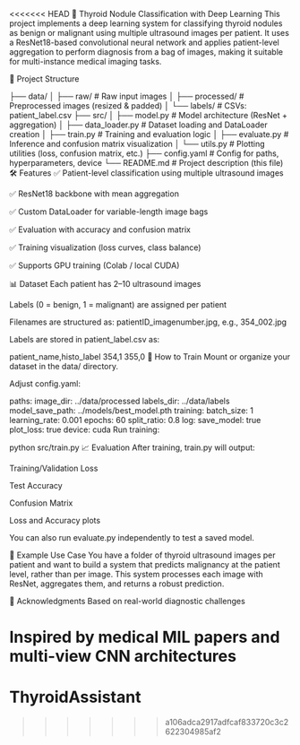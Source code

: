 <<<<<<< HEAD
🧠 Thyroid Nodule Classification with Deep Learning
This project implements a deep learning system for classifying thyroid nodules as benign or malignant using multiple ultrasound images per patient. It uses a ResNet18-based convolutional neural network and applies patient-level aggregation to perform diagnosis from a bag of images, making it suitable for multi-instance medical imaging tasks.

📂 Project Structure

├── data/
│ ├── raw/ # Raw input images
│ ├── processed/ # Preprocessed images (resized & padded)
│ └── labels/ # CSVs: patient_label.csv
├── src/
│ ├── model.py # Model architecture (ResNet + aggregation)
│ ├── data_loader.py # Dataset loading and DataLoader creation
│ ├── train.py # Training and evaluation logic
│ ├── evaluate.py # Inference and confusion matrix visualization
│ └── utils.py # Plotting utilities (loss, confusion matrix, etc.)
├── config.yaml # Config for paths, hyperparameters, device
└── README.md # Project description (this file)
🛠 Features
✅ Patient-level classification using multiple ultrasound images

✅ ResNet18 backbone with mean aggregation

✅ Custom DataLoader for variable-length image bags

✅ Evaluation with accuracy and confusion matrix

✅ Training visualization (loss curves, class balance)

✅ Supports GPU training (Colab / local CUDA)

📊 Dataset
Each patient has 2–10 ultrasound images

Labels (0 = benign, 1 = malignant) are assigned per patient

Filenames are structured as: patientID_imagenumber.jpg, e.g., 354_002.jpg

Labels are stored in patient_label.csv as:

patient_name,histo_label
354,1
355,0
🚀 How to Train
Mount or organize your dataset in the data/ directory.

Adjust config.yaml:

paths:
image_dir: ../data/processed
labels_dir: ../data/labels
model_save_path: ../models/best_model.pth
training:
batch_size: 1
learning_rate: 0.001
epochs: 60
split_ratio: 0.8
log:
save_model: true
plot_loss: true
device: cuda
Run training:

python src/train.py
📈 Evaluation
After training, train.py will output:

Training/Validation Loss

Test Accuracy

Confusion Matrix

Loss and Accuracy plots

You can also run evaluate.py independently to test a saved model.

🧪 Example Use Case
You have a folder of thyroid ultrasound images per patient and want to build a system that predicts malignancy at the patient level, rather than per image. This system processes each image with ResNet, aggregates them, and returns a robust prediction.

🤝 Acknowledgments
Based on real-world diagnostic challenges

Inspired by medical MIL papers and multi-view CNN architectures
=======
# ThyroidAssistant
>>>>>>> a106adca2917adfcaf833720c3c2622304985af2
